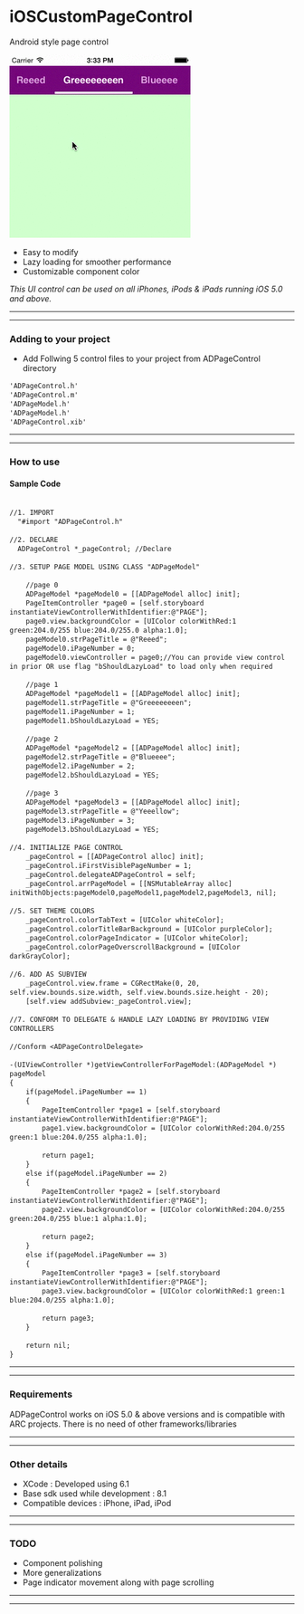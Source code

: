 # iOSCustomPageControl
Android style page control

![      ](\pageControl.gif "")       


* Easy to modify 
* Lazy loading for smoother performance
* Customizable component color

<em>This UI control can be used on all iPhones, iPods & iPads running iOS 5.0 and above.</em>

---
---

### Adding to your project


* Add Follwing 5 control files to your project from ADPageControl directory

```
'ADPageControl.h'
'ADPageControl.m'
'ADPageModel.h'
'ADPageModel.h'
'ADPageControl.xib'
```

---
---

### How to use

#### Sample Code

```obj-c

//1. IMPORT
  "#import "ADPageControl.h"

//2. DECLARE
  ADPageControl *_pageControl; //Declare

//3. SETUP PAGE MODEL USING CLASS "ADPageModel"

    //page 0
    ADPageModel *pageModel0 = [[ADPageModel alloc] init];
    PageItemController *page0 = [self.storyboard instantiateViewControllerWithIdentifier:@"PAGE"];
    page0.view.backgroundColor = [UIColor colorWithRed:1 green:204.0/255 blue:204.0/255.0 alpha:1.0];
    pageModel0.strPageTitle = @"Reeed";
    pageModel0.iPageNumber = 0;
    pageModel0.viewController = page0;//You can provide view control in prior OR use flag "bShouldLazyLoad" to load only when required

    //page 1
    ADPageModel *pageModel1 = [[ADPageModel alloc] init];
    pageModel1.strPageTitle = @"Greeeeeeeen";
    pageModel1.iPageNumber = 1;
    pageModel1.bShouldLazyLoad = YES;
    
    //page 2
    ADPageModel *pageModel2 = [[ADPageModel alloc] init];
    pageModel2.strPageTitle = @"Blueeee";
    pageModel2.iPageNumber = 2;
    pageModel2.bShouldLazyLoad = YES;
    
    //page 3
    ADPageModel *pageModel3 = [[ADPageModel alloc] init];
    pageModel3.strPageTitle = @"Yeeellow";
    pageModel3.iPageNumber = 3;
    pageModel3.bShouldLazyLoad = YES;  
    
//4. INITIALIZE PAGE CONTROL
    _pageControl = [[ADPageControl alloc] init];
    _pageControl.iFirstVisiblePageNumber = 1;
    _pageControl.delegateADPageControl = self;
    _pageControl.arrPageModel = [[NSMutableArray alloc] initWithObjects:pageModel0,pageModel1,pageModel2,pageModel3, nil];

//5. SET THEME COLORS
    _pageControl.colorTabText = [UIColor whiteColor];
    _pageControl.colorTitleBarBackground = [UIColor purpleColor];
    _pageControl.colorPageIndicator = [UIColor whiteColor];
    _pageControl.colorPageOverscrollBackground = [UIColor darkGrayColor];

//6. ADD AS SUBVIEW
    _pageControl.view.frame = CGRectMake(0, 20, self.view.bounds.size.width, self.view.bounds.size.height - 20);
    [self.view addSubview:_pageControl.view];

//7. CONFORM TO DELEGATE & HANDLE LAZY LOADING BY PROVIDING VIEW CONTROLLERS

//Conform <ADPageControlDelegate>

-(UIViewController *)getViewControllerForPageModel:(ADPageModel *) pageModel
{
    if(pageModel.iPageNumber == 1)
    {
        PageItemController *page1 = [self.storyboard instantiateViewControllerWithIdentifier:@"PAGE"];
        page1.view.backgroundColor = [UIColor colorWithRed:204.0/255 green:1 blue:204.0/255 alpha:1.0];

        return page1;
    }
    else if(pageModel.iPageNumber == 2)
    {
        PageItemController *page2 = [self.storyboard instantiateViewControllerWithIdentifier:@"PAGE"];
        page2.view.backgroundColor = [UIColor colorWithRed:204.0/255 green:204.0/255 blue:1 alpha:1.0];
        
        return page2;
    }
    else if(pageModel.iPageNumber == 3)
    {
        PageItemController *page3 = [self.storyboard instantiateViewControllerWithIdentifier:@"PAGE"];
        page3.view.backgroundColor = [UIColor colorWithRed:1 green:1 blue:204.0/255 alpha:1.0];
        
        return page3;
    }
    
    return nil;
}

```


---
---

### Requirements

ADPageControl works on iOS 5.0 & above versions and is compatible with ARC projects. There is no need of other frameworks/libraries

---
---

### Other details

* XCode : Developed using 6.1
* Base sdk used while development : 8.1
* Compatible devices : iPhone, iPad, iPod

---
---

### TODO

* Component polishing
* More generalizations
* Page indicator movement along with page scrolling

---
---

